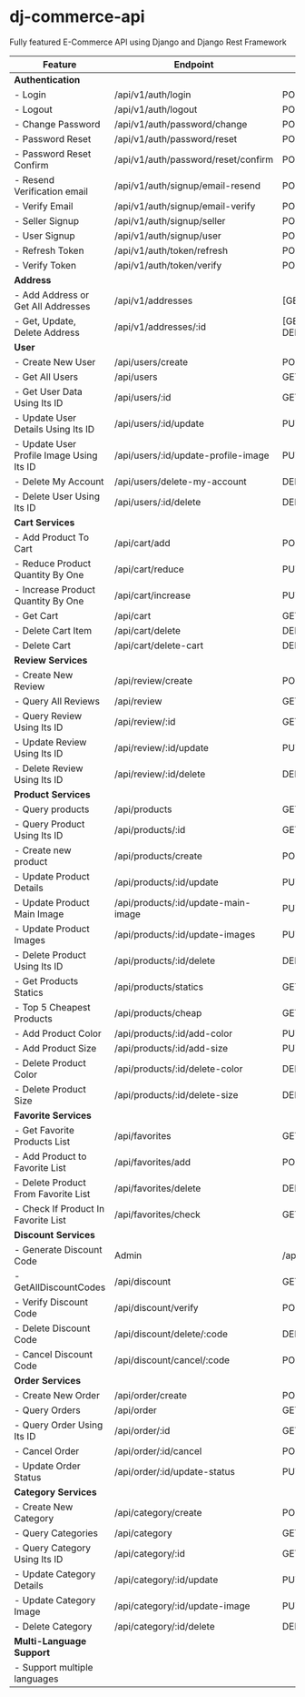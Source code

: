 # dj-commerce-api
Fully featured E-Commerce API using Django and Django Rest Framework


| Feature                                  | Endpoint                            | Methods                   | Permission             | Implemented |
| ---------------------------------------- | ----------------------------------- | ------------------------- | ---------------------- | ----------- |
| **Authentication**                       |                                     |                           |                        |             |
| - Login                                  | /api/v1/auth/login                  | POST                      | Public                 | &#9989;     |
| - Logout                                 | /api/v1/auth/logout                 | POST                      | Public                 | &#9989;     |
| - Change Password                        | /api/v1/auth/password/change        | POST                      | Authenticated          | &#9989;     |
| - Password Reset                         | /api/v1/auth/password/reset         | POST                      | Public                 | &#9989;     |
| - Password Reset Confirm                 | /api/v1/auth/password/reset/confirm | POST                      | Public                 | &#9989;     |
| - Resend Verification email              | /api/v1/auth/signup/email-resend    | POST                      | Public                 | &#9989;     |
| - Verify Email                           | /api/v1/auth/signup/email-verify    | POST                      | Public                 | &#9989;     |
| - Seller Signup                          | /api/v1/auth/signup/seller          | POST                      | Public                 | &#9989;     |
| - User Signup                            | /api/v1/auth/signup/user            | POST                      | Public                 | &#9989;     |
| - Refresh Token                          | /api/v1/auth/token/refresh          | POST                      | Public                 | &#9989;     |
| - Verify Token                           | /api/v1/auth/token/verify           | POST                      | Public                 | &#9989;     |
| **Address**                              |                                     |                           |                        |             |
| - Add Address or Get All Addresses       | /api/v1/addresses                   | [GET, POST]               | [Authenticated, Owner] | &#9989;     |
| - Get, Update, Delete Address            | /api/v1/addresses/:id               | [GET, PUT, PATCH, DELETE] | Owner                  | &#9989;     |
| **User**                                 |                                     |                           |                        |             |
| - Create New User                        | /api/users/create                   | POST                      | Admin                  | &#10060;    |
| - Get All Users                          | /api/users                          | GET                       | Public                 | &#10060;    |
| - Get User Data Using Its ID             | /api/users/:id                      | GET                       | Public                 | &#10060;    |
| - Update User Details Using Its ID       | /api/users/:id/update               | PUT                       | User                   | &#10060;    |
| - Update User Profile Image Using Its ID | /api/users/:id/update-profile-image | PUT                       | User                   | &#10060;    |
| - Delete My Account                      | /api/users/delete-my-account        | DELETE                    | User                   | &#10060;    |
| - Delete User Using Its ID               | /api/users/:id/delete               | DELETE                    | Admin                  | &#10060;    |
| **Cart Services**                        |                                     |                           |                        |             |
| - Add Product To Cart                    | /api/cart/add                       | POST                      | User                   | &#10060;    |
| - Reduce Product Quantity By One         | /api/cart/reduce                    | PUT                       | User                   | &#10060;    |
| - Increase Product Quantity By One       | /api/cart/increase                  | PUT                       | User                   | &#10060;    |
| - Get Cart                               | /api/cart                           | GET                       | User                   | &#10060;    |
| - Delete Cart Item                       | /api/cart/delete                    | DELETE                    | User                   | &#10060;    |
| - Delete Cart                            | /api/cart/delete-cart               | DELETE                    | User                   | &#10060;    |
| **Review Services**                      |                                     |                           |                        |             |
| - Create New Review                      | /api/review/create                  | POST                      | User                   | &#10060;    |
| - Query All Reviews                      | /api/review                         | GET                       | Public                 | &#10060;    |
| - Query Review Using Its ID              | /api/review/:id                     | GET                       | Public                 | &#10060;    |
| - Update Review Using Its ID             | /api/review/:id/update              | PUT                       | User                   | &#10060;    |
| - Delete Review Using Its ID             | /api/review/:id/delete              | DELETE                    | User                   | &#10060;    |
| **Product Services**                     |                                     |                           |                        |             |
| - Query products                         | /api/products                       | GET                       | Public                 | &#10060;    |
| - Query Product Using Its ID             | /api/products/:id                   | GET                       | Public                 | &#10060;    |
| - Create new product                     | /api/products/create                | POST                      | Seller                 | &#10060;    |
| - Update Product Details                 | /api/products/:id/update            | PUT                       | Seller                 | &#10060;    |
| - Update Product Main Image              | /api/products/:id/update-main-image | PUT                       | Seller                 | &#10060;    |
| - Update Product Images                  | /api/products/:id/update-images     | PUT                       | Seller                 | &#10060;    |
| - Delete Product Using Its ID            | /api/products/:id/delete            | DELETE                    | User                   | &#10060;    |
| - Get Products Statics                   | /api/products/statics               | GET                       | Admin                  | &#10060;    |
| - Top 5 Cheapest Products                | /api/products/cheap                 | GET                       | Public                 | &#10060;    |
| - Add Product Color                      | /api/products/:id/add-color         | PUT                       | Seller                 | &#10060;    |
| - Add Product Size                       | /api/products/:id/add-size          | PUT                       | Seller                 | &#10060;    |
| - Delete Product Color                   | /api/products/:id/delete-color      | DELETE                    | Seller                 | &#10060;    |
| - Delete Product Size                    | /api/products/:id/delete-size       | DELETE                    | Seller                 | &#10060;    |
| **Favorite Services**                    |                                     |                           |                        |             |
| - Get Favorite Products List             | /api/favorites                      | GET                       | User                   | &#10060;    |
| - Add Product to Favorite List           | /api/favorites/add                  | POST                      | User                   | &#10060;    |
| - Delete Product From Favorite List      | /api/favorites/delete               | DELETE                    | User                   | &#10060;    |
| - Check If Product In Favorite List      | /api/favorites/check                | GET                       | User                   | &#10060;    |
| **Discount Services**                    |                                     |                           |                        |             |
| - Generate Discount Code                 | Admin                               | /api/discounts/generate   | POST                   | &#10060;    |
| - GetAllDiscountCodes                    | /api/discount                       | GET                       | Admin                  | &#10060;    |
| - Verify Discount Code                   | /api/discount/verify                | POST                      | User                   | &#10060;    |
| - Delete Discount Code                   | /api/discount/delete/:code          | DELETE                    | Admin                  | &#10060;    |
| - Cancel Discount Code                   | /api/discount/cancel/:code          | POST                      | User                   | &#10060;    |
| **Order Services**                       |                                     |                           |                        |             |
| - Create New Order                       | /api/order/create                   | POST                      | User                   | &#10060;    |
| - Query Orders                           | /api/order                          | GET                       | User                   | &#10060;    |
| - Query Order Using Its ID               | /api/order/:id                      | GET                       | User                   | &#10060;    |
| - Cancel Order                           | /api/order/:id/cancel               | POST                      | User                   | &#10060;    |
| - Update Order Status                    | /api/order/:id/update-status        | PUT                       | Admin                  | &#10060;    |
| **Category Services**                    |                                     |                           |                        |             |
| - Create New Category                    | /api/category/create                | POST                      | User/Seller/Admin      | &#10060;    |
| - Query Categories                       | /api/category                       | GET                       | Public                 | &#10060;    |
| - Query Category Using Its ID            | /api/category/:id                   | GET                       | Public                 | &#10060;    |
| - Update Category Details                | /api/category/:id/update            | PUT                       | Seller/Admin           | &#10060;    |
| - Update Category Image                  | /api/category/:id/update-image      | PUT                       | Seller/Admin           | &#10060;    |
| - Delete Category                        | /api/category/:id/delete            | DELETE                    | Admin                  | &#10060;    |
| **Multi-Language Support**               |                                     |                           |                        |             |
| - Support multiple languages             |                                     |                           |                        | &#10060;    |